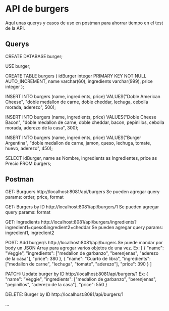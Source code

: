 # API de burgers

Aquí unas querys y casos de uso en postman para ahorrar tiempo en el test de la API.

## Querys

CREATE DATABASE burger;

USE burger;

CREATE TABLE burgers (
	idBurger integer PRIMARY KEY NOT NULL AUTO_INCREMENT,
    	name varchar(60),
    	ingredients varchar(999),
    	price integer
);

INSERT INTO burgers (name, ingredients, price) VALUES("Doble American Cheese", "doble medallon de carne, doble cheddar, lechuga, cebolla morada, aderezo", 500);

INSERT INTO burgers (name, ingredients, price) VALUES("Doble Cheese Bacon", "doble medallon de carne, doble cheddar, bacon, pepinillos, cebolla morada, aderezo de la casa", 300);

INSERT INTO burgers (name, ingredients, price) VALUES("Burger Argentina", "doble medallon de carne, jamon, queso, lechuga, tomate, huevo, aderezo", 450);

SELECT idBurger, name as Nombre, ingredients as Ingredientes, price as Precio FROM burgers;

## Postman

GET: Burguers
http://localhost:8081/api/burgers
Se pueden agregar query params: order, price, format

GET: Burgers by ID
http://localhost:8081/api/burgers/1
Se pueden agregar query params: format

GET: Ingredients
http://localhost:8081/api/burgers/ingredients?ingredient1=queso&ingredient2=cheddar
Se pueden agregar query params: ingredient1, ingredient2

POST: Add burger/s
http://localhost:8081/api/burgers
Se puede mandar por body un JSON Array para agregar varios objetos de una vez.
Ex: [
      {
          "name": "Veggie",
          "ingredients": ["medallon de garbanzo", "berenjenas", "aderezo de la casa"],
          "price": 380
      },
      {
          "name": "Cuarto de libra",
          "ingredients": ["medallon de carne", "lechuga", "tomate", "aderezo"],
          "price": 390
      }
    ]
    
PATCH: Update burger by ID
http://localhost:8081/api/burgers/1
Ex:   {
          "name": "Veggie",
          "ingredients": ["medallon de garbanzo", "berenjenas", "pepinillos", "aderezo de la casa"],
          "price": 550
      }

DELETE: Burger by ID
http://localhost:8081/api/burgers/1

...
